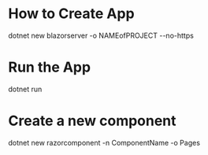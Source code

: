 # How to Create App
dotnet new blazorserver -o NAMEofPROJECT --no-https

# Run the App
dotnet run

# Create a new component
dotnet new razorcomponent -n ComponentName -o Pages